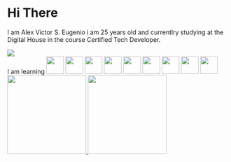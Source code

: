 # Hi There

I am Alex Victor S. Eugenio i am 25 years old and currentlry studying at the Digital House in the course Certified Tech Developer.


<div> 
  <a href ="https://www.linkedin.com/in/alex-victor-eugenio-699bb522a" target="_blank"><img src="https://img.shields.io/badge/-LinkedIn-%230077B5?style=for-the-badge&logo=linkedin&logoColor=white" target="_blank"></a>
</div>

<div>
  I am learning
  
  <img src="https://cdn.jsdelivr.net/gh/devicons/devicon/icons/flutter/flutter-original.svg" width="40" height="40" />
  <img src="https://cdn.jsdelivr.net/gh/devicons/devicon/icons/dart/dart-original-wordmark.svg" width="40" height="40" />
  <img src="https://cdn.jsdelivr.net/gh/devicons/devicon/icons/python/python-plain-wordmark.svg" width="40" height="40" />
  <img src="https://cdn.jsdelivr.net/gh/devicons/devicon/icons/github/github-original-wordmark.svg" width="40" height="40" /> 
  <img src="https://cdn.jsdelivr.net/gh/devicons/devicon/icons/adonisjs/adonisjs-original.svg" width="40" height="40" />
  <img src="https://cdn.jsdelivr.net/gh/devicons/devicon/icons/javascript/javascript-original.svg" width="40" height="40" />
  <img src="https://cdn.jsdelivr.net/gh/devicons/devicon/icons/html5/html5-plain-wordmark.svg" width="40" height="40" />
  <img src="https://cdn.jsdelivr.net/gh/devicons/devicon/icons/css3/css3-plain-wordmark.svg" width="40" height="40" />
   <img src="https://cdn.jsdelivr.net/gh/devicons/devicon/icons/mysql/mysql-original-wordmark.svg" width="40" height="40" />
  
</div>

<div>
<a href="https://github.com/alexvse">
<img height="180em" src="https://github-readme-stats.vercel.app/api/top-langs/?username=alexvse&layout=compact&langs_count=7&theme=dracula"/>
<img height="180em" src="https://github-readme-stats.vercel.app/api?username=alexvse&show_icons=true&theme=dracula&include_all_commits=true&count_private=true"/>

</div>
